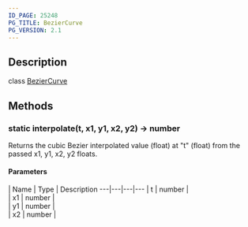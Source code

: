 ```yaml
---
ID_PAGE: 25248
PG_TITLE: BezierCurve
PG_VERSION: 2.1
---
```

## Description

class [BezierCurve](/classes/3.0/BezierCurve)



## Methods

### static interpolate(t, x1, y1, x2, y2) &rarr; number

Returns the cubic Bezier interpolated value (float) at "t" (float) from the passed x1, y1, x2, y2 floats.

#### Parameters
 | Name | Type | Description
---|---|---|---
 | t | number |      
 | x1 | number |      
 | y1 | number |      
 | x2 | number |      
